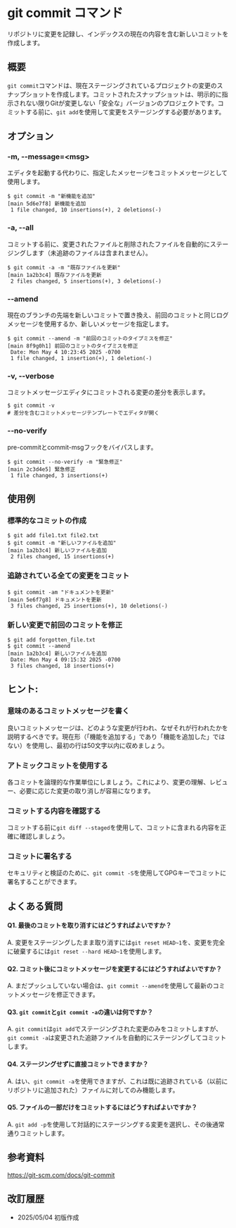 # git commit コマンド

リポジトリに変更を記録し、インデックスの現在の内容を含む新しいコミットを作成します。

## 概要

`git commit`コマンドは、現在ステージングされているプロジェクトの変更のスナップショットを作成します。コミットされたスナップショットは、明示的に指示されない限りGitが変更しない「安全な」バージョンのプロジェクトです。コミットする前に、`git add`を使用して変更をステージングする必要があります。

## オプション

### **-m, --message=\<msg\>**

エディタを起動する代わりに、指定したメッセージをコミットメッセージとして使用します。

```console
$ git commit -m "新機能を追加"
[main 5d6e7f8] 新機能を追加
 1 file changed, 10 insertions(+), 2 deletions(-)
```

### **-a, --all**

コミットする前に、変更されたファイルと削除されたファイルを自動的にステージングします（未追跡のファイルは含まれません）。

```console
$ git commit -a -m "既存ファイルを更新"
[main 1a2b3c4] 既存ファイルを更新
 2 files changed, 5 insertions(+), 3 deletions(-)
```

### **--amend**

現在のブランチの先端を新しいコミットで置き換え、前回のコミットと同じログメッセージを使用するか、新しいメッセージを指定します。

```console
$ git commit --amend -m "前回のコミットのタイプミスを修正"
[main 8f9g0h1] 前回のコミットのタイプミスを修正
 Date: Mon May 4 10:23:45 2025 -0700
 1 file changed, 1 insertion(+), 1 deletion(-)
```

### **-v, --verbose**

コミットメッセージエディタにコミットされる変更の差分を表示します。

```console
$ git commit -v
# 差分を含むコミットメッセージテンプレートでエディタが開く
```

### **--no-verify**

pre-commitとcommit-msgフックをバイパスします。

```console
$ git commit --no-verify -m "緊急修正"
[main 2c3d4e5] 緊急修正
 1 file changed, 3 insertions(+)
```

## 使用例

### 標準的なコミットの作成

```console
$ git add file1.txt file2.txt
$ git commit -m "新しいファイルを追加"
[main 1a2b3c4] 新しいファイルを追加
 2 files changed, 15 insertions(+)
```

### 追跡されている全ての変更をコミット

```console
$ git commit -am "ドキュメントを更新"
[main 5e6f7g8] ドキュメントを更新
 3 files changed, 25 insertions(+), 10 deletions(-)
```

### 新しい変更で前回のコミットを修正

```console
$ git add forgotten_file.txt
$ git commit --amend
[main 1a2b3c4] 新しいファイルを追加
 Date: Mon May 4 09:15:32 2025 -0700
 3 files changed, 18 insertions(+)
```

## ヒント:

### 意味のあるコミットメッセージを書く

良いコミットメッセージは、どのような変更が行われ、なぜそれが行われたかを説明するべきです。現在形（「機能を追加する」であり「機能を追加した」ではない）を使用し、最初の行は50文字以内に収めましょう。

### アトミックコミットを使用する

各コミットを論理的な作業単位にしましょう。これにより、変更の理解、レビュー、必要に応じた変更の取り消しが容易になります。

### コミットする内容を確認する

コミットする前に`git diff --staged`を使用して、コミットに含まれる内容を正確に確認しましょう。

### コミットに署名する

セキュリティと検証のために、`git commit -S`を使用してGPGキーでコミットに署名することができます。

## よくある質問

#### Q1. 最後のコミットを取り消すにはどうすればよいですか？
A. 変更をステージングしたまま取り消すには`git reset HEAD~1`を、変更を完全に破棄するには`git reset --hard HEAD~1`を使用します。

#### Q2. コミット後にコミットメッセージを変更するにはどうすればよいですか？
A. まだプッシュしていない場合は、`git commit --amend`を使用して最新のコミットメッセージを修正できます。

#### Q3. `git commit`と`git commit -a`の違いは何ですか？
A. `git commit`は`git add`でステージングされた変更のみをコミットしますが、`git commit -a`は変更された追跡ファイルを自動的にステージングしてコミットします。

#### Q4. ステージングせずに直接コミットできますか？
A. はい、`git commit -a`を使用できますが、これは既に追跡されている（以前にリポジトリに追加された）ファイルに対してのみ機能します。

#### Q5. ファイルの一部だけをコミットするにはどうすればよいですか？
A. `git add -p`を使用して対話的にステージングする変更を選択し、その後通常通りコミットします。

## 参考資料

https://git-scm.com/docs/git-commit

## 改訂履歴

- 2025/05/04 初版作成